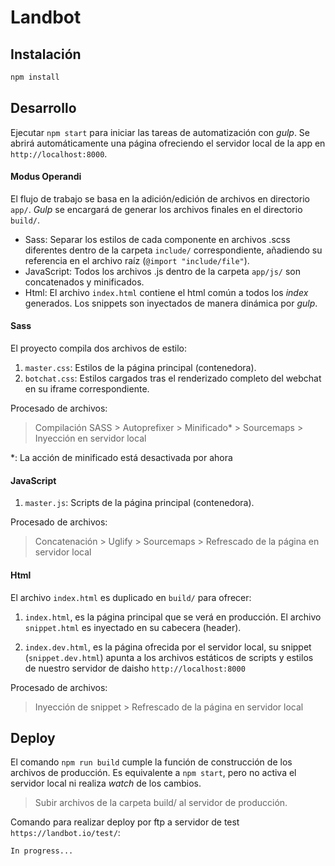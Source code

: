 # Landbot

## Instalación
```bash
npm install
```

## Desarrollo
Ejecutar `npm start` para iniciar las tareas de automatización con *gulp*.
Se abrirá automáticamente una página ofreciendo el servidor local de la app en `http://localhost:8000`.

#### Modus Operandi
El flujo de trabajo se basa en la adición/edición de archivos en directorio `app/`. *Gulp* se encargará de generar los archivos finales en el directorio `build/`.
- Sass: Separar los estilos de cada componente en archivos .scss diferentes dentro de la carpeta `include/` correspondiente, añadiendo su referencia en el archivo raíz (`@import "include/file"`).
- JavaScript: Todos los archivos .js dentro de la carpeta `app/js/` son concatenados y minificados.
- Html: El archivo `index.html` contiene el html común a todos los *index* generados. Los snippets son inyectados de manera dinámica por *gulp*.


#### Sass
El proyecto compila dos archivos de estilo:
1. `master.css`: Estilos de la página principal (contenedora).
2. `botchat.css`: Estilos cargados tras el renderizado completo del webchat en su iframe correspondiente.

Procesado de archivos:
> Compilación SASS > Autoprefixer > Minificado* > Sourcemaps > Inyección en servidor local

*: La acción de minificado está desactivada por ahora

#### JavaScript
1. `master.js`: Scripts de la página principal (contenedora).

Procesado de archivos:
> Concatenación > Uglify > Sourcemaps > Refrescado de la página en servidor local

#### Html
El archivo `index.html` es duplicado en `build/` para ofrecer:
1. `index.html`, es la página principal que se verá en producción. El archivo `snippet.html` es inyectado en su cabecera (header).

2. `index.dev.html`, es la página ofrecida por el servidor local, su snippet (`snippet.dev.html`) apunta a los archivos estáticos de scripts y estilos de nuestro servidor de daisho `http://localhost:8000`

Procesado de archivos:
> Inyección de snippet > Refrescado de la página en servidor local


## Deploy
El comando `npm run build` cumple la función de construcción de los archivos de producción. Es equivalente a `npm start`, pero no activa el servidor local ni realiza *watch* de los cambios.

> Subir archivos de la carpeta build/ al servidor de producción.

Comando para realizar deploy por ftp a servidor de test `https://landbot.io/test/`:
```bash
In progress...
```
